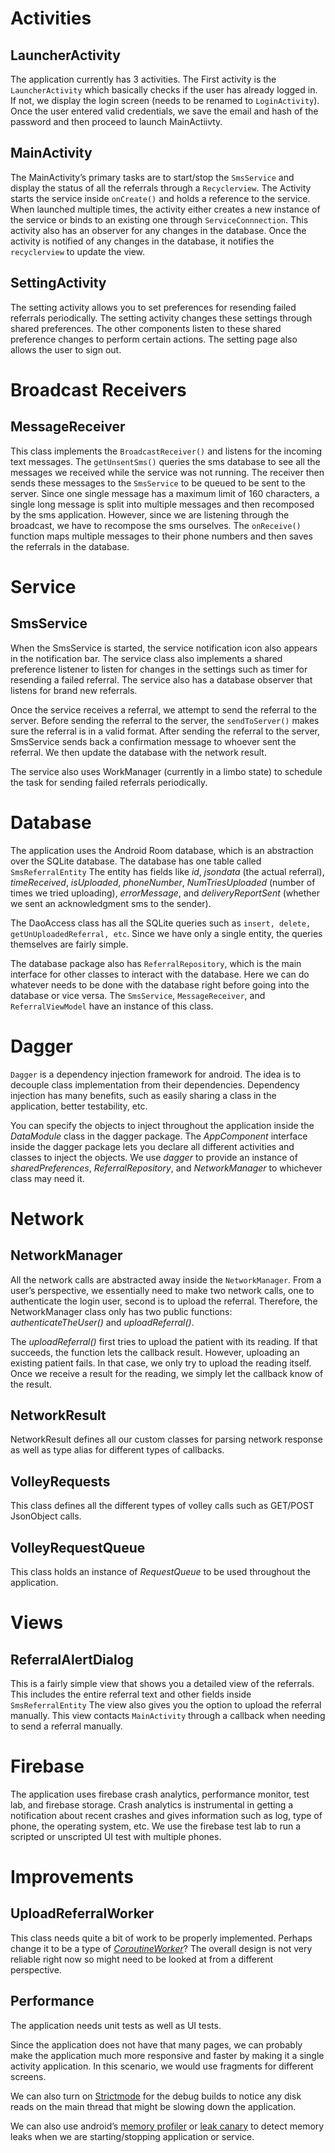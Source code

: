 <h1>Activities</h1>


<h2>LauncherActivity</h2>


The application currently has 3 activities. The First activity is the `LauncherActivity` which basically checks if the user has already logged in. If not, we display the login screen (needs to be renamed to `LoginActivity`). Once the user entered valid credentials, we save the email and hash of the password and then proceed to launch MainActiivty.

<h2>MainActivity</h2>


The MainActivity’s primary tasks are to start/stop the `SmsService` and display the status of all the referrals through a `Recyclerview`. The Activity starts the service inside `onCreate()` and holds a reference to the service. When launched multiple times, the activity either creates a new instance of the service or binds to an existing one through `ServiceConnnection`. This activity also has an observer for any changes in the database. Once the activity is notified of any changes in the database, it notifies the `recyclerview` to update the view.


<h2>SettingActivity</h2>


The setting activity allows you to set preferences for resending failed referrals periodically. The setting activity changes these settings through shared preferences. The other components listen to these shared preference changes to perform certain actions. The setting page also allows the user to sign out.

<h1>Broadcast Receivers</h1>


<h2>MessageReceiver</h2>


This class implements the `BroadcastReceiver()` and listens for the incoming text messages. The `getUnsentSms()` queries the sms database to see all the messages we received while the service was not running. The receiver then sends these messages to the `SmsService` to be queued to be sent to the server. Since one single message has a maximum limit of 160 characters, a single long message is split into multiple messages and then recomposed by the sms application. However, since we are listening through the broadcast, we have to recompose the sms ourselves. The `onReceive()` function maps multiple messages to their phone numbers and then saves the referrals in the database.


<h1>Service</h1>


<h2>SmsService</h2>


When the SmsService is started, the service notification icon also appears in the notification bar. The service class also implements a shared preference listener to listen for changes in the settings such as timer for resending a failed referral. The service also has a database observer that listens for brand new referrals.

Once the service receives a referral, we attempt to send the referral to the server. Before sending the referral to the server, the `sendToServer()` makes sure the referral is in a valid format. After sending the referral to the server, SmsService sends back a confirmation message to whoever sent the referral. We then update the database with the network result.

The service also uses WorkManager (currently in a limbo state) to schedule the task for sending failed referrals periodically.

<h1>Database</h1>


The application uses the Android Room database, which is an abstraction over the SQLite database. The database has one table called `SmsReferralEntity` The entity has fields like *id*, *jsondata* (the actual referral), *timeReceived*, *isUploaded*, *phoneNumber*, *NumTriesUploaded* (number of times we tried uploading), *errorMessage*, and *deliveryReportSent* (whether we sent an acknowledgment sms to the sender).

The DaoAccess class has all the SQLite queries such as `insert, delete, getUnUploadedReferral, etc`. Since we have only a single entity, the queries themselves are fairly simple.


The database package also has `ReferralRepository`, which is the main interface for other classes to interact with the database. Here we can do whatever needs to be done with the database right before going into the database or vice versa. The `SmsService`, `MessageReceiver`, and `ReferralViewModel` have an instance of this class.

<h1>Dagger</h1>


`Dagger` is a dependency injection framework for android. The idea is to decouple class implementation from their dependencies. Dependency injection has many benefits, such as easily sharing a class in the application, better testability, etc.

You can specify the objects to inject throughout the application inside the _DataModule_ class in the dagger package. The _AppComponent_ interface inside the dagger package lets you declare all different activities and classes to inject the objects. We use _dagger_ to provide an instance of _sharedPreferences_, _ReferralRepository_, and _NetworkManager_ to whichever class may need it.

<h1>Network</h1>


<h2>NetworkManager</h2>


All the network calls are abstracted away inside the `NetworkManager`. From a user’s perspective, we essentially need to make two network calls, one to authenticate the login user, second is to upload the referral. Therefore, the NetworkManager class only has two public functions: _authenticateTheUser()_ and _uploadReferral()_.

The _uploadReferral()_ first tries to upload the patient with its reading. If that succeeds, the function lets the callback result. However, uploading an existing patient fails. In that case, we only try to upload the reading itself. Once we receive a result for the reading, we simply let the callback know of the result.


<h2>NetworkResult</h2>


NetworkResult defines all our custom classes for parsing network response as well as type alias for different types of callbacks.

<h2>VolleyRequests</h2>


This class defines all the different types of volley calls such as GET/POST JsonObject calls.

<h2>VolleyRequestQueue</h2>


This class holds an instance of *RequestQueue* to be used throughout the application.

<h1>Views</h1>


<h2>ReferralAlertDialog</h2>


This is a fairly simple view that shows you a detailed view of the referrals. This includes the entire referral text and other fields inside `SmsReferralEntity` The view also gives you the option to upload the referral manually. This view contacts `MainActivity` through a callback when needing to send a referral manually.

<h1>Firebase</h1>


The application uses firebase crash analytics, performance monitor, test lab, and firebase storage. Crash analytics is instrumental in getting a notification about recent crashes and gives information such as log, type of phone, the operating system, etc. We use the firebase test lab to run a scripted or unscripted UI test with multiple phones.

<h1>Improvements</h1>


<h2>UploadReferralWorker</h2>


This class needs quite a bit of work to be properly implemented. Perhaps change it to be a type of _[CoroutineWorker](https://developer.android.com/reference/kotlin/androidx/work/CoroutineWorker)_? The overall design is not very reliable right now so might need to be looked at from a different perspective.

<h2>Performance</h2>


The application needs unit tests as well as UI tests.

Since the application does not have that many pages, we can probably make the application much more responsive and faster by making it a single activity application. In this scenario, we would use fragments for different screens.

We can also turn on [Strictmode](https://developer.android.com/reference/android/os/StrictMode) for the debug builds to notice any disk reads on the main thread that might be slowing down the application.

We can also use android’s [memory profiler](https://developer.android.com/studio/profile/memory-profiler) or [leak canary](https://github.com/square/leakcanary) to detect memory leaks when we are starting/stopping application or service.
